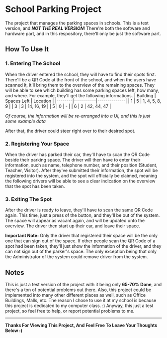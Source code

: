 # School Parking Project
The project that manages the parking spaces in schools. This is a test version, and ***NOT THE REAL VERSION***! There're both the software and hardware part, and in this respository, there'll only be just the software part.

## How To Use It
### 1. Entering The School
When the driver entered the school, they will have to find their spots first. There'll be a QR Code at the front of the school, and when the users have scanned it, it'll bring them to the overview of the remaining spaces. They will be able to see which building has some parking spaces left, how many, and where. For example, they'll get the following informations.
| Building | Spaces Left | Location |
|--------|-----------|--------------|
| 1 | 5 | 1, 4, 5, 8, 9 |
| 3 | 3 | 14, 16, 19 |
| 5 | 0 | - |
| 6 | 2 | 42, 44, 47 |


*Of course, the information will be re-arranged into a UI, and this is just some example data*

After that, the driver could steer right over to their desired spot.

### 2. Registering Your Space
When the driver has parked their car, they'll have to scan the QR Code beside their parking space. The driver will then have to enter their information, such as name, telephone number, and their position (Student, Teacher, Visitor). After they've submitted their information, the spot will be registered into the system, and the spot will officially be claimed, meaning the following drivers will be able to see a clear indication on the overview that the spot has been taken.

### 3. Exiting The Spot
After the driver is ready to leave, they'll have to scan the same QR Code again. This time, just a press of the button, and they'll be out of the system. The space will appear as vacant again, and will be updated onto the overview. The driver then start up their car, and leave their space. 

**Important Note:** Only the driver that registered their space will be the only one that can sign out of the space. If other people scan the QR Code of a spot had been taken, they'll just show the information of the driver, and they can not sign out of the parker's space. The only exception being that only the Administrator of the system could remove driver from the system.


## Notes
This is just a test version of the project with it being only **65-70% Done**, and there's a ton of potential problems out there. Also, this project could be implemented into many other different places as well, such as Office Buildings, Malls, etc. The reason I chose to use it at my school is because this project is dedicated to my computer class. :) Anyway, this just a test project, so feel free to help, or report potential problems to me.

___

**Thanks For Viewing This Project, And Feel Free To Leave Your Thoughts Below :)**
